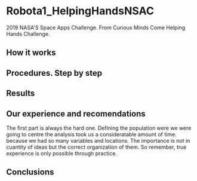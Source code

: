 # Robota1_HelpingHandsNSAC
2019 NASA'S Space Apps Challenge. From Curious Minds Come Helping Hands Challenge. 

## How it works

## Procedures. Step by step

## Results

## Our experience and recomendations
The first part is always the hard one. Defining the population were we were going to centre the analysis took us a consideratable amount of time. because we had so many variables and locations. The importance is not in cuantity of ideas but the correct organization of them. So remember, true experience is only possible through practice. 

## Conclusions
